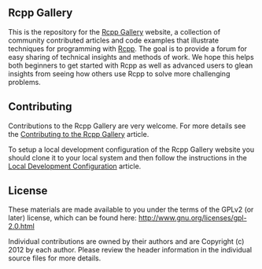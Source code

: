 ## Rcpp Gallery

This is the repository for the [Rcpp Gallery](http://gallery.rcpp.org) website,  a collection of community contributed articles and code examples that illustrate techniques for programming with [Rcpp](http://dirk.eddelbuettel.com/code/rcpp.html). The goal is to provide a forum for easy sharing of technical insights and methods of work. We hope this helps both beginners to get started with Rcpp as well as advanced users to glean insights from seeing how others use Rcpp to solve more challenging problems.

## Contributing

Contributions to the Rcpp Gallery are very welcome. For more details see the [Contributing to the Rcpp Gallery](https://github.com/jjallaire/rcpp-gallery/wiki/Contributing-to-the-Rcpp-Gallery) article. 

To setup a local development configuration of the Rcpp Gallery website you should clone it to your local system and then follow the instructions in the [Local Development Configuration](https://github.com/jjallaire/rcpp-gallery/wiki/Local-Development-Configuration) article.

## License

These materials are made available to you under the terms of the GPLv2 (or later) license, which can be found here: http://www.gnu.org/licenses/gpl-2.0.html

Individual contributions are owned by their authors and are Copyright (c) 2012
by each author. Please review the header information in the individual source
files for more details. 
